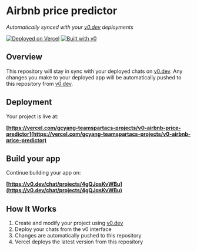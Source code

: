 # Airbnb price predictor

*Automatically synced with your [v0.dev](https://v0.dev) deployments*

[![Deployed on Vercel](https://img.shields.io/badge/Deployed%20on-Vercel-black?style=for-the-badge&logo=vercel)](https://vercel.com/gcyang-teamspartacs-projects/v0-airbnb-price-predictor)
[![Built with v0](https://img.shields.io/badge/Built%20with-v0.dev-black?style=for-the-badge)](https://v0.dev/chat/projects/4gQJqsKvWBu)

## Overview

This repository will stay in sync with your deployed chats on [v0.dev](https://v0.dev).
Any changes you make to your deployed app will be automatically pushed to this repository from [v0.dev](https://v0.dev).

## Deployment

Your project is live at:

**[https://vercel.com/gcyang-teamspartacs-projects/v0-airbnb-price-predictor](https://vercel.com/gcyang-teamspartacs-projects/v0-airbnb-price-predictor)**

## Build your app

Continue building your app on:

**[https://v0.dev/chat/projects/4gQJqsKvWBu](https://v0.dev/chat/projects/4gQJqsKvWBu)**

## How It Works

1. Create and modify your project using [v0.dev](https://v0.dev)
2. Deploy your chats from the v0 interface
3. Changes are automatically pushed to this repository
4. Vercel deploys the latest version from this repository